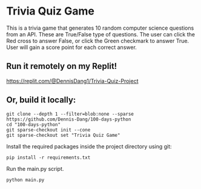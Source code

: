 # Trivia Quiz Game
This is a trivia game that generates 10 random computer science questions from an API. These are True/False type of questions. The user can click the Red cross to answer False, or click the Green checkmark to answer True.
User will gain a score point for each correct answer. 

## Run it remotely on my Replit!
https://replit.com/@DennisDang1/Trivia-Quiz-Project

## Or, build it locally:
```shell
git clone --depth 1 --filter=blob:none --sparse https://github.com/Dennis-Dang/100-days-python
cd "100-days-python"
git sparse-checkout init --cone 
git sparse-checkout set "Trivia Quiz Game"
```

Install the required packages inside the project directory using git:
```shell
pip install -r requirements.txt
```

Run the main.py script.
```shell
python main.py
```
